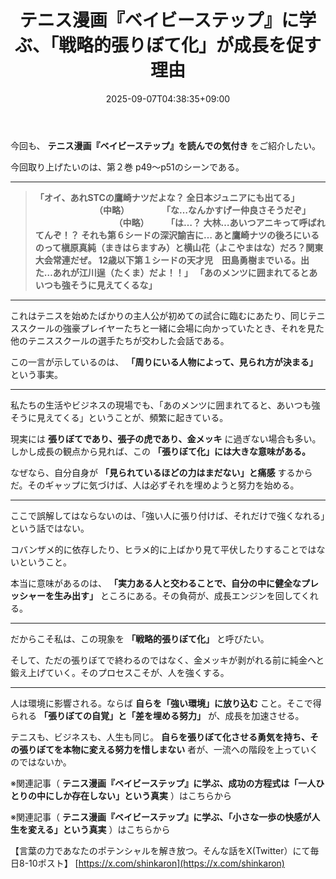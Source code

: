 ﻿---
title: "テニス漫画『ベイビーステップ』に学ぶ、「戦略的張りぼて化」が成長を促す理由"
date: 2025-09-07T04:38:35+09:00
draft: false
---

今回も、 **テニス漫画『ベイビーステップ』を読んでの気付き** をご紹介したい。

今回取り上げたいのは、第２巻 p49～p51のシーンである。



---

> **「オイ、あれSTCの鷹崎ナツだよな？ 全日本ジュニアにも出てる」  　　 　　　　　（中略） 　　 　  「な…なんかすげー仲良さそうだぞ」  　 　 　　　　　　　（中略） 　  　「は…？ 大林…あいつアニキって呼ばれてんぞ！？ それも第６シードの深沢諭吉に…   あと鷹崎ナツの後ろにいるのって槇原真純（まきはらますみ）と横山花（よこやまはな）だろ？関東大会常連だぜ。  12歳以下第１シードの天才児　田島勇樹までいる。出た…あれが江川逞（たくま）だよ！！」**
> **「あのメンツに囲まれてるとあいつも強そうに見えてくるな」**



---

これはテニスを始めたばかりの主人公が初めての試合に臨むにあたり、同じテニススクールの強豪プレイヤーたちと一緒に会場に向かっていたとき、それを見た他のテニススクールの選手たちが交わした会話である。

この一言が示しているのは、 **「周りにいる人物によって、見られ方が決まる」** という事実。



---

私たちの生活やビジネスの現場でも、「あのメンツに囲まれてると、あいつも強そうに見えてくる」ということが、頻繁に起きている。

現実には **張りぼてであり、張子の虎であり、金メッキ** に過ぎない場合も多い。しかし成長の観点から見れば、この **「張りぼて化」には大きな意味がある。**

なぜなら、自分自身が **「見られているほどの力はまだない」と痛感** するからだ。そのギャップに気づけば、人は必ずそれを埋めようと努力を始める。



---

ここで誤解してはならないのは、「強い人に張り付けば、それだけで強くなれる」という話ではない。

コバンザメ的に依存したり、ヒラメ的に上ばかり見て平伏したりすることではないということ。

本当に意味があるのは、 **「実力ある人と交わることで、自分の中に健全なプレッシャーを生み出す」** ところにある。その負荷が、成長エンジンを回してくれる。



---

だからこそ私は、この現象を **「戦略的張りぼて化」** と呼びたい。

そして、ただの張りぼてで終わるのではなく、金メッキが剥がれる前に純金へと鍛え上げていく。そのプロセスこそが、人を強くする。



---

人は環境に影響される。ならば **自らを「強い環境」に放り込む** こと。そこで得られる **「張りぼての自覚」と「差を埋める努力」** が、成長を加速させる。

テニスも、ビジネスも、人生も同じ。 **自らを張りぼて化させる勇気を持ち、その張りぼてを本物に変える努力を惜しまない** 者が、一流への階段を上っていくのではないか。


※関連記事（ **テニス漫画『ベイビーステップ』に学ぶ、成功の方程式は「一人ひとりの中にしか存在しない」という真実** ）はこちらから

※関連記事（ **テニス漫画『ベイビーステップ』に学ぶ、「小さな一歩の快感が人生を変える」という真実** ）はこちらから

【言葉の力であなたのポテンシャルを解き放つ。そんな話をX(Twitter）にて毎日8-10ポスト】
[https://x.com/shinkaron](https://x.com/shinkaron)